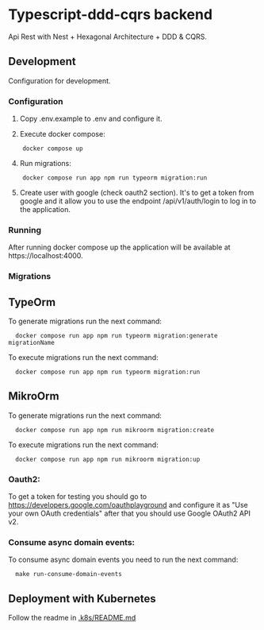 # Typescript-ddd-cqrs backend

Api Rest with Nest + Hexagonal Architecture + DDD & CQRS.

## Development

Configuration for development.

### Configuration

1. Copy .env.example to .env and configure it.

2. Execute docker compose: 
```shell script
    docker compose up
```
4. Run migrations:
```shell script
    docker compose run app npm run typeorm migration:run
```
5. Create user with google (check oauth2 section). It's to get a token from google and it allow you to use the endpoint /api/v1/auth/login to log in to the application.

### Running

After running docker compose up the application will be available at https://localhost:4000.

### Migrations

## TypeOrm

To generate migrations run the next command:
```shell script
  docker compose run app npm run typeorm migration:generate migrationName
```

To execute migrations run the next command:
```shell script
  docker compose run app npm run typeorm migration:run
```

## MikroOrm

To generate migrations run the next command:
```shell script
  docker compose run app npm run mikroorm migration:create
```

To execute migrations run the next command:
```shell script
  docker compose run app npm run mikroorm migration:up
```

### Oauth2:

To get a token for testing you should go to https://developers.google.com/oauthplayground and configure it as "Use your own OAuth credentials" after that you should use Google OAuth2 API v2.

### Consume async domain events:

To consume async domain events you need to run the next command:

```
  make run-consume-domain-events
```

## Deployment with Kubernetes

Follow the readme in [.k8s/README.md](https://github.com/mapeveri/typescript-ddd-cqrs/blob/master/.k8s/README.md)

